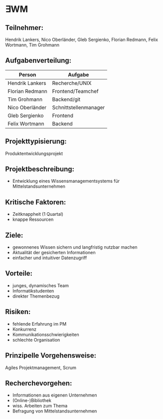 # ∃WM

## Teilnehmer:
Hendrik Lankers, Nico Oberländer, Gleb Sergienko, Florian Redmann, Felix Wortmann, Tim Grohmann

## Aufgabenverteilung:
Person          | Aufgabe
----------------|------------------
Hendrik Lankers | Recherche/UNIX
Florian Redmann | Frontend/Teamchef
Tim Grohmann    | Backend/git
Nico Oberländer | Schnittstellenmanager
Gleb Sergienko  | Frontend
Felix Wortmann  | Backend

## Projekttypisierung:
Produktentwicklungsprojekt

## Projektbeschreibung:
- Entwicklung eines Wissensmanagementsystems für Mittelstandsunternehmen

## Kritische Faktoren:
- Zeitknappheit (1 Quartal)
- knappe Ressourcen

## Ziele:
- gewonnenes Wissen sichern und langfristig nutzbar machen
- Aktualität der gesicherten Informationen
- einfacher und intuitiver Datenzugriff

## Vorteile:
- junges, dynamisches Team
- Informatikstudenten
- direkter Themenbezug

## Risiken:
- fehlende Erfahrung im PM
- Konkurrenz
- Kommunikationsschwierigkeiten
- schlechte Organisation

## Prinzipelle Vorgehensweise:
Agiles Projektmanagement, Scrum

## Recherchevorgehen:
- Informationen aus eigenen Unternehmen
- (Online-)Bibliothek
- wiss. Arbeiten zum Thema
- Befragung von Mittelstandsunternehmen
